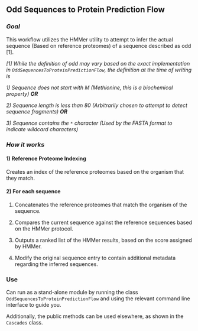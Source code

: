 ## Odd Sequences to Protein Prediction Flow

### _Goal_
This workflow utilizes the HMMer utility to attempt to infer the actual sequence (Based on reference proteomes) 
of a sequence described as odd [1].

_[1] While the definition of odd may vary based on the exact implementation in `OddSequencesToProteinPredictionFlow`, the definition at the time of writing is_

_1) Sequence does not start with M (Methionine, this is a biochemical property) **OR**_

_2) Sequence length is less than 80 (Arbitrarily chosen to attempt to detect sequence fragments) **OR**_

_3) Sequence contains the `*` character (Used by the FASTA format to indicate wildcard characters)_

### _How it works_
#### 1) Reference Proteome Indexing
Creates an index of the reference proteomes based on the organism that they match.

#### 2) For each sequence
1) Concatenates the reference proteomes that match the organism of the sequence.

2) Compares the current sequence against the reference sequences based on the HMMer protocol.

3) Outputs a ranked list of the HMMer results, based on the score assigned by HMMer.

4) Modify the original sequence entry to contain additional metadata regarding the inferred sequences.

### Use
Can run as a stand-alone module by running the class `OddSequencesToProteinPredictionFlow` and using 
the relevant command line interface to guide you.

Additionally, the public methods can be used elsewhere, as shown in the `Cascades` class.

